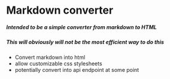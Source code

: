 # Markdown converter

##### Intended to be a simple converter from markdown to HTML
##### *This will obviously will not be the most efficient way to do this*
- Convert markdown into html
- allow customizable css stylesheets
- potentially convert into api endpoint at some point